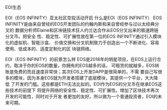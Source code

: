 EOI生态

EOI（EOS INFINITY）亚太社区空投活动开启
什么是EOI（EOS INFINITY）
EOS INFINITY是由来自曾经的EOS开发团队的约翰内斯和来自曾经参与过以太经典分叉的
数据分析师Elaine和区块链技术狂人约兰达合作从EOS分叉出来的极速跨链分叉币。把安全
性、稳定性、可扩展性放在第一位的EOS INFINITY通过引入模块化的虚拟机、智能沙盒、
价值交换和分叉机制致力于创造出一个不断进化、容易使用、低成本的、适度定制化的区
块链网络。

EOI（EOS INFINITY）的前景怎么样
EOS是2018年的明星项目，在EOS上运行合约，取决于你的EOS的数量，你拥有的EOS越多的话，
可租赁的就越多，EOS转账是免费的而且速度非常快；其次EOS上开发DAPP是很简单的，不需
要自己写很多的模块，因为本身EOS就为开发者搭建了底层模块，其提供一个平台，大大降低
了开发的门槛。这些都是ETH无法比拟的。EOI作为EOS的分叉币在继承EOS这些技术的前提下
将提升网络的安全性、稳定性、可扩展性。增加了区块技术再次开发的可能性，同时对于开发
者更加的友好。所以做为一个普通投资者，EOI的未来可期。
